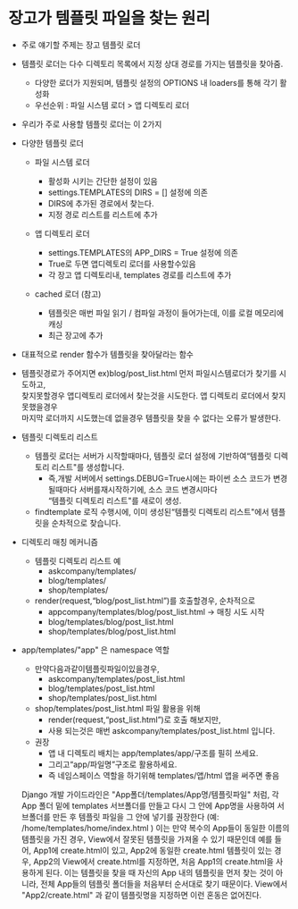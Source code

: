 # 장고가 템플릿 파일을 찾는 원리

- 주로 얘기할 주제는 장고 템플릿 로더
- 템플릿 로더는 다수 디렉토리 목록에서 지정 상대 경로를 가지는 템플릿을 찾아줌.
    - 다양한 로더가 지원되며, 템플릿 설정의 OPTIONS 내 loaders를 통해 각기 활성화
    - 우선순위 : 파일 시스템 로더 > 앱 디렉토리 로더

- 우리가 주로 사용할 템플릿 로더는 이 2가지
- 다양한 템플릿 로더
    - 파일 시스템 로더
        - 활성화 시키는 간단한 설정이 있음
        - settings.TEMPLATES의 DIRS = [] 설정에 의존
        - DIRS에 추가된 경로에서 찾는다.
        - 지정 경로 리스트를 리스트에 추가
    - 앱 디렉토리 로더
        - settings.TEMPLATES의 APP_DIRS = True 설정에 의존
        - True로 두면 앱디렉토리 로더를 사용할수있음
        - 각 장고 앱 디렉토리내, templates 경로를 리스트에 추가

    - cached 로더 (참고)
        - 템플릿은 매번 파일 읽기 / 컴파일 과정이 들어가는데, 이를 로컬 메모리에 캐싱
        - 최근 장고에 추가

- 대표적으로 render 함수가 템플릿을 찾아달라는 함수
- 템플릿경로가 주어지면 ex)blog/post_list.html 먼저 파일시스템로더가 찾기를 시도하고,<br>
  찾지못할경우 앱디렉토리 로더에서 찾는것을 시도한다. 앱 디렉토리 로더에서 찾지못했을경우 <br>
  마지막 로더까지 시도했는데 없을경우 템플릿을 찾을 수 없다는 오류가 발생한다.
    
- 템플릿 디렉토리 리스트
    - 템플릿 로더는 서버가 시작할때마다, 템플릿 로더 설정에 기반하여“템플릿 디렉토리 리스트"를 생성합니다.
        - 즉,개발 서버에서 settings.DEBUG=True시에는 파이썬 소스 코드가 변경될때마다 서버를재시작하기에, 소스 코드 변경시마다<br>
        “템플릿 디렉토리 리스트"를 새로이 생성.
    - findtemplate 로직 수행시에, 이미 생성된“템플릿 디렉토리 리스트"에서 템플릿을 순차적으로 찾습니다.
    
- 디렉토리 매칭 메커니즘
    - 템플릿 디렉토리 리스트 예
        - askcompany/templates/
        - blog/templates/
        - shop/templates/
    - render(request,“blog/post_list.html”)를 호출할경우, 순차적으로
        - appcompany/templates/blog/post_list.html -> 매칭 시도 시작
        - blog/templates/blog/post_list.html
        - shop/templates/blog/post_list.html
        
- app/templates/"app" 은 namespace 역할
    - 만약다음과같이템플릿파일이있을경우,
        - askcompany/templates/post_list.html
        - blog/templates/post_list.html
        - shop/templates/post_list.html
    - shop/templates/post_list.html 파일 활용을 위해
        - render(request,“post_list.html”)로 호출 해보지만,
        - 사용 되는것은 매번 askcompany/templates/post_list.html 입니다.
    - 권장    
        - 앱 내 디렉토리 배치는 app/templates/app/구조를 필히 쓰세요.
        - 그리고“app/파일명”구조로 활용하세요.
        - 즉 네임스페이스 역할을 하기위해 templates/앱/html 앱을 써주면 좋음
    
       
    Django 개발 가이드라인은 "App폴더/templates/App명/템플릿파일" 처럼,
    각 App 폴더 밑에 templates 서브폴더를 만들고 다시 그 안에 App명을 사용하여 서브폴더를 만든 후 
    템플릿 파일을 그 안에 넣기를 권장한다 (예: /home/templates/home/index.html )
    이는 만약 복수의 App들이 동일한 이름의 템플릿을 가진 경우, View에서 잘못된 템플릿을 가져올 수 있기 때문인데
    예를 들어, App1에 create.html이 있고, App2에 동일한 create.html 템플릿이 있는 경우, App2의 View에서 create.html를 지정하면,
    처음 App1의 create.html을 사용하게 된다. 이는 템플릿을 찾을 때 자신의 App 내의 템플릿을 먼저 찾는 것이 아니라, 
    전체 App들의 템플릿 폴더들을 처음부터 순서대로 찾기 때문이다. View에서 "App2/create.html" 과 같이 템플릿명을 지정하면 이런 혼동은 없어진다.